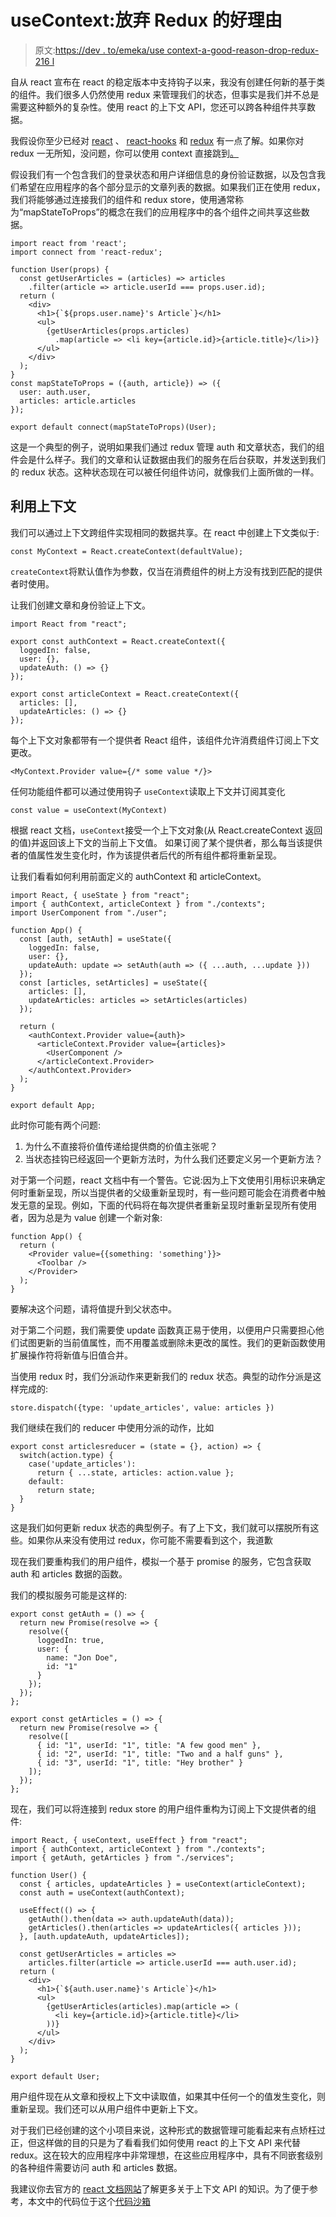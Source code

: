 # useContext:放弃 Redux 的好理由

> 原文:[https://dev . to/emeka/use context-a-good-reason-drop-redux-216 l](https://dev.to/emeka/usecontext-a-good-reason-to-drop-redux-216l)

自从 react 宣布在 react 的稳定版本中支持钩子以来，我没有创建任何新的基于类的组件。我们很多人仍然使用 redux 来管理我们的状态，但事实是我们并不总是需要这种额外的复杂性。使用 react 的上下文 API，您还可以跨各种组件共享数据。

我假设你至少已经对 [react](https://reactjs.org) 、 [react-hooks](https://reactjs.org/docs/hooks-reference.html) 和 [redux](https://redux.js.org) 有一点了解。如果你对 redux 一无所知，没问题，你可以使用 context 直接跳到[。](#using-context)

假设我们有一个包含我们的登录状态和用户详细信息的身份验证数据，以及包含我们希望在应用程序的各个部分显示的文章列表的数据。如果我们正在使用 redux，我们将能够通过连接我们的组件和 redux store，使用通常称为“mapStateToProps”的概念在我们的应用程序中的各个组件之间共享这些数据。

```
import react from 'react';
import connect from 'react-redux';

function User(props) {
  const getUserArticles = (articles) => articles
    .filter(article => article.userId === props.user.id);
  return (
    <div>
      <h1>{`${props.user.name}'s Article`}</h1>
      <ul>
        {getUserArticles(props.articles)
          .map(article => <li key={article.id}>{article.title}</li>)}
      </ul>
    </div>
  );
}
const mapStateToProps = ({auth, article}) => ({
  user: auth.user,
  articles: article.articles
});

export default connect(mapStateToProps)(User); 
```

这是一个典型的例子，说明如果我们通过 redux 管理 auth 和文章状态，我们的组件会是什么样子。我们的文章和认证数据由我们的服务在后台获取，并发送到我们的 redux 状态。这种状态现在可以被任何组件访问，就像我们上面所做的一样。

## [](#using-context)利用上下文

我们可以通过上下文跨组件实现相同的数据共享。在 react 中创建上下文类似于:

```
const MyContext = React.createContext(defaultValue); 
```

`createContext`将默认值作为参数，仅当在消费组件的树上方没有找到匹配的提供者时使用。

让我们创建文章和身份验证上下文。

```
import React from "react";

export const authContext = React.createContext({
  loggedIn: false,
  user: {},
  updateAuth: () => {}
});

export const articleContext = React.createContext({
  articles: [],
  updateArticles: () => {}
}); 
```

每个上下文对象都带有一个提供者 React 组件，该组件允许消费组件订阅上下文更改。

```
<MyContext.Provider value={/* some value */}> 
```

任何功能组件都可以通过使用钩子
`useContext`读取上下文并订阅其变化

```
const value = useContext(MyContext) 
```

根据 react 文档，`useContext`接受一个上下文对象(从 React.createContext 返回的值)并返回该上下文的当前上下文值。
如果订阅了某个提供者，那么每当该提供者的值属性发生变化时，作为该提供者后代的所有组件都将重新呈现。

让我们看看如何利用前面定义的 authContext 和 articleContext。

```
import React, { useState } from "react";
import { authContext, articleContext } from "./contexts";
import UserComponent from "./user";

function App() {
  const [auth, setAuth] = useState({
    loggedIn: false,
    user: {},
    updateAuth: update => setAuth(auth => ({ ...auth, ...update }))
  });
  const [articles, setArticles] = useState({
    articles: [],
    updateArticles: articles => setArticles(articles)
  });

  return (
    <authContext.Provider value={auth}>
      <articleContext.Provider value={articles}>
        <UserComponent />
      </articleContext.Provider>
    </authContext.Provider>
  );
}

export default App; 
```

此时你可能有两个问题:

1.  为什么不直接将价值传递给提供商的价值主张呢？
2.  当状态挂钩已经返回一个更新方法时，为什么我们还要定义另一个更新方法？

对于第一个问题，react 文档中有一个警告。它说:因为上下文使用引用标识来确定何时重新呈现，所以当提供者的父级重新呈现时，有一些问题可能会在消费者中触发无意的呈现。例如，下面的代码将在每次提供者重新呈现时重新呈现所有使用者，因为总是为 value 创建一个新对象:

```
function App() {
  return (
    <Provider value={{something: 'something'}}>
      <Toolbar />
    </Provider>
  );
} 
```

要解决这个问题，请将值提升到父状态中。

对于第二个问题，我们需要使 update 函数真正易于使用，以便用户只需要担心他们试图更新的当前值属性，而不用覆盖或删除未更改的属性。我们的更新函数使用扩展操作符将新值与旧值合并。

当使用 redux 时，我们分派动作来更新我们的 redux 状态。典型的动作分派是这样完成的:

```
store.dispatch({type: 'update_articles', value: articles }) 
```

我们继续在我们的 reducer 中使用分派的动作，比如

```
export const articlesreducer = (state = {}, action) => {
  switch(action.type) {
    case('update_articles'):
      return { ...state, articles: action.value };
    default:
      return state;
  }
} 
```

这是我们如何更新 redux 状态的典型例子。有了上下文，我们就可以摆脱所有这些。如果你从来没有使用过 redux，你可能不需要看到这个，我道歉

现在我们要重构我们的用户组件，模拟一个基于 promise 的服务，它包含获取 auth 和 articles 数据的函数。

我们的模拟服务可能是这样的:

```
export const getAuth = () => {
  return new Promise(resolve => {
    resolve({
      loggedIn: true,
      user: {
        name: "Jon Doe",
        id: "1"
      }
    });
  });
};

export const getArticles = () => {
  return new Promise(resolve => {
    resolve([
      { id: "1", userId: "1", title: "A few good men" },
      { id: "2", userId: "1", title: "Two and a half guns" },
      { id: "3", userId: "1", title: "Hey brother" }
    ]);
  });
}; 
```

现在，我们可以将连接到 redux store 的用户组件重构为订阅上下文提供者的组件:

```
import React, { useContext, useEffect } from "react";
import { authContext, articleContext } from "./contexts";
import { getAuth, getArticles } from "./services";

function User() {
  const { articles, updateArticles } = useContext(articleContext);
  const auth = useContext(authContext);

  useEffect(() => {
    getAuth().then(data => auth.updateAuth(data));
    getArticles().then(articles => updateArticles({ articles }));
  }, [auth.updateAuth, updateArticles]);

  const getUserArticles = articles =>
    articles.filter(article => article.userId === auth.user.id);
  return (
    <div>
      <h1>{`${auth.user.name}'s Article`}</h1>
      <ul>
        {getUserArticles(articles).map(article => (
          <li key={article.id}>{article.title}</li>
        ))}
      </ul>
    </div>
  );
}

export default User; 
```

用户组件现在从文章和授权上下文中读取值，如果其中任何一个的值发生变化，则重新呈现。我们还可以从用户组件中更新上下文。

对于我们已经创建的这个小项目来说，这种形式的数据管理可能看起来有点矫枉过正，但这样做的目的只是为了看看我们如何使用 react 的上下文 API 来代替 redux。这在较大的应用程序中非常理想，在这些应用程序中，具有不同嵌套级别的各种组件需要访问 auth 和 articles 数据。

我建议你去官方的 [react 文档网站](https://reactjs.org/docs/context.html)了解更多关于上下文 API 的知识。为了便于参考，本文中的代码位于这个[代码沙箱](https://codesandbox.io/embed/245rjjjqxp)